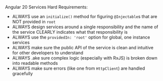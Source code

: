 Angular 20 Services Hard Requirements:
- ALWAYS use an `initialize()` method for figuring `@Injectable`s that are NOT provided in `root`
- ALWAYS design services around a single responsibility and the name of the service CLEARLY indicates what that responsibility is
- ALWAYS use the `providedIn: 'root'` option for global, one instance services
- ALWAYS make sure the public API of the service is clean and intuitive for other developers to understand
- ALWAYS .ake sure complex logic (especially with RxJS) is broken down into readable methods
- ALWAYS make sure errors (like one from `HttpClient`) are handled gracefully
